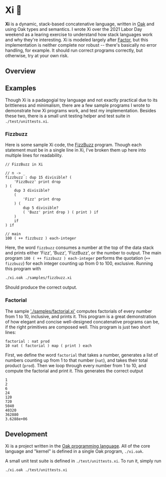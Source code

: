 # Xi 🗼

**Xi** is a dynamic, stack-based concatenative language, written in [Oak](https://oaklang.org/) and using Oak types and semantics. I wrote Xi over the 2021 Labor Day weekend as a learing exercise to understand how stack languages work and why they're interesting. Xi is modeled largely after [Factor](https://factorcode.org/), but this implementation is neither complete nor robust -- there's basically no error handling, for example. It should run correct programs correctly, but otherwise, try at your own risk.

## Overview

## Examples

Though Xi is a padagogial toy language and not exactly practical due to its brittleness and minimalism, there are a few sample programs I wrote to demonstrate how Xi programs work, and test my implementation. Besides these two, there is a small unit testing helper and test suite in `./test/unittests.xi`.

### Fizzbuzz

Here is some sample Xi code, the [FizzBuzz](https://en.wikipedia.org/wiki/Fizz_buzz) program. Though each statement must be in a single line in Xi, I've broken them up here into multiple lines for readability.

```factor
// FizzBuzz in Xi

// n -> _
fizzbuzz : dup 15 divisible? (
    'FizzBuzz' print drop
) (
    dup 3 divisible?
    (
        'Fizz' print drop
    ) (
        dup 5 divisible?
        ( 'Buzz' print drop ) ( print ) if
    )
    if
) if

// main
100 ( ++ fizzbuzz ) each-integer
```

Here, the word `fizzbuzz` consumes a number at the top of the data stack and prints either 'Fizz', 'Buzz', 'FizzBuzz', or the number to output. The main program `100 ( ++ fizzbuzz ) each-integer` performs the quotation (`++ fizzbuzz`) for each integer counting up from 0 to 100, exclusive. Running this program with

```sh
./xi.oak ./samples/fizzbuzz.xi
```

Should produce the correct output.

### Factorial

The sample ['./samples/factorial.xi'](samples/factorial.xi) computes factorials of every number from 1 to 10, inclusive, and prints it. This program is a great demonstration of how elegant and concise well-designed concatenative programs can be, if the right primitives are composed well. This program is just two short lines:

```factor
factorial : nat prod
10 nat ( factorial ) map ( print ) each
```

First, we define the word `factorial` that takes a number, generates a list of numbers counting up from 1 to that number (`nat`), and takes their total product (`prod`). Then we loop through every number from 1 to 10, and compute the factorial and print it. This generates the correct output

```
1
2
6
24
120
720
5040
40320
362880
3.6288e+06
```

## Development

Xi is a project written in the [Oak programming language](https://oaklang.org/). All of the core language and "kernel" is defined in a single Oak program, `./xi.oak`.

A small unit test suite is defined in `./test/unittests.xi`. To run it, simply run

```sh
./xi.oak ./test/unittests.xi
```

